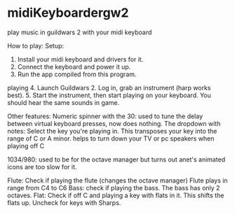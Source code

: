 # midiKeyboardergw2
play music in guildwars 2 with your midi keyboard


How to play:  Setup:

1.  Install your midi keyboard and drivers for it.
2.  Connect the keyboard and power it up.
3.  Run the app compiled from this program.

playing
4.  Launch Guildwars 2.  Log in, grab an instrument (harp works best).
5.  Start the instrument, then start playing on your keyboard.  You should hear the same sounds in game.

Other features:
Numeric spinner with the 30:  used to tune the delay between virtual keyboard presses, now does nothing.
The dropdown with notes:  Select the key you're playing in.  This transposes your key into the range of C or A minor. 
  helps to turn down your TV or pc speakers when playing off C
  
1034/980:  used to be for the octave manager but turns out anet's animated icons are too slow for it.

Flute:  Check if playing the flute (changes the octave manager)  Flute plays in range from C4 to C6
Bass:  check if playing the bass.  The bass has only 2 octaves.
Flat:  Check if off C and playing a key with flats in it.  This shifts the flats up.  Uncheck for keys with Sharps.

